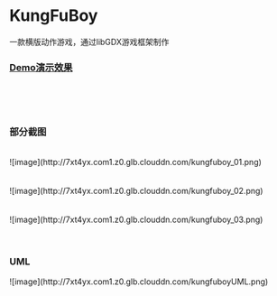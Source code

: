 # KungFuBoy
一款横版动作游戏，通过libGDX游戏框架制作
</br>
<h3><a href="http://7xt4yx.com1.z0.glb.clouddn.com/job_kungfuboyDemo.flv">Demo演示效果</a></h3>
</br></br></br>
<h3>部分截图</h3>
</br>
![image](http://7xt4yx.com1.z0.glb.clouddn.com/kungfuboy_01.png)
</br></br></br>
![image](http://7xt4yx.com1.z0.glb.clouddn.com/kungfuboy_02.png)
</br></br></br>
![image](http://7xt4yx.com1.z0.glb.clouddn.com/kungfuboy_03.png)
</br></br></br>
<h3>UML</h3>
![image](http://7xt4yx.com1.z0.glb.clouddn.com/kungfuboyUML.png)
